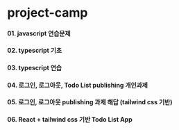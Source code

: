 # project-camp
#### 01. javascript 연습문제
#### 02. typescript 기초
#### 03. typescript 연습
#### 04. 로그인, 로그아웃, Todo List publishing 개인과제
#### 05. 로그인, 로그아웃 publishing 과제 해답 (tailwind css 기반)
#### 06. React + tailwind css 기반 Todo List App
